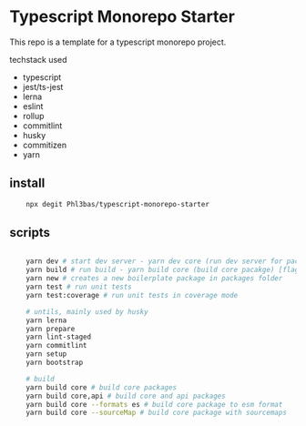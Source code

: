 # Typescript Monorepo Starter

This repo is a template for a typescript monorepo project.

techstack used

* typescript
* jest/ts-jest
* lerna
* eslint
* rollup
* commitlint
* husky
* commitizen
* yarn

## install

```bash 
    npx degit Phl3bas/typescript-monorepo-starter
```

## scripts

```bash

    yarn dev # start dev server - yarn dev core (run dev server for package 'core')
    yarn build # run build - yarn build core (build core pacakge) [flags: --f/--formats, --s/--sourceMap]
    yarn new # creates a new boilerplate package in packages folder
    yarn test # run unit tests
    yarn test:coverage # run unit tests in coverage mode

    # untils, mainly used by husky
    yarn lerna 
    yarn prepare
    yarn lint-staged
    yarn commitlint
    yarn setup
    yarn bootstrap

```

```bash
    # build
    yarn build core # build core packages
    yarn build core,api # build core and api packages
    yarn build core --formats es # build core package to esm format
    yarn build core --sourceMap # build core package with sourcemaps

```

